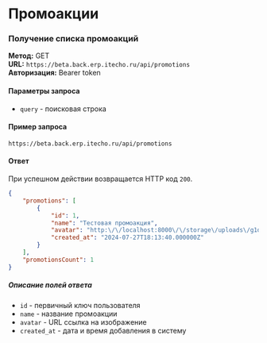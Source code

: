 # Промоакции

### Получение списка промоакций

**Метод:** GET  
**URL:** `https://beta.back.erp.itecho.ru/api/promotions`  
**Авторизация:** Bearer token

#### Параметры запроса

- `query` - поисковая строка

#### Пример запроса

`https://beta.back.erp.itecho.ru/api/promotions`

#### Ответ

При успешном действии возвращается HTTP код `200`.
```json
{
	"promotions": [
		{
			"id": 1,
			"name": "Тестовая промоакция",
			"avatar": "http:\/\/localhost:8000\/\/storage\/uploads\/g1dGrSn4k7BnXPuwYfT0HdJDbRn8nEIPTxHRrUPy.svg",
			"created_at": "2024-07-27T18:13:40.000000Z"
		}
	],
	"promotionsCount": 1
}
```

##### Описание полей ответа

- `id` - первичный ключ пользователя
- `name` - название промоакции
- `avatar` - URL ссылка на изображение
- `created_at` - дата и время добавления в систему